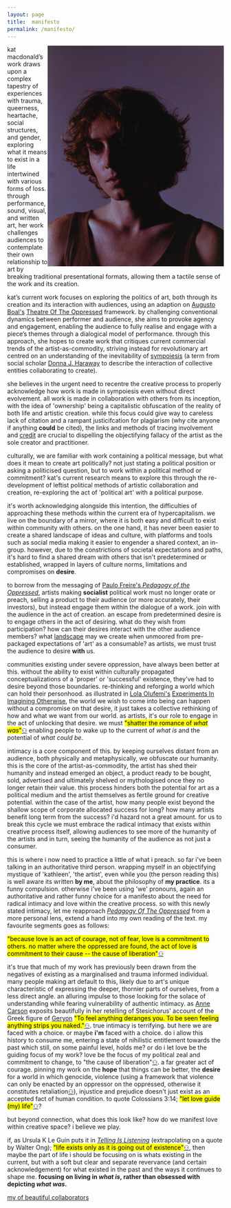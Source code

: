 ```yaml
---
layout: page
title:  manifesto
permalink: /manifesto/
---
```


[<img src="/assets/img/me/closeup.jpeg" height="512px" width="410px" ALIGN="right"/>](## "photo by Niamh Bennett")

kat macdonald’s work draws upon a complex tapestry of experiences with trauma, queerness, heartache, social structures, and gender, exploring what it means to exist in a life intertwined with various forms of loss. through performance, sound, visual, and written art, her work challenges audiences to contemplate their own relationship to art by breaking traditional presentational formats, allowing them a tactile sense of the work and its creation.

kat’s current work focuses on exploring the politics of art, both through its creation and its interaction with audiences, using an adaption on [Augusto Boal's][boal] [Theatre Of The Oppressed][toto] framework. by challenging conventional dynamics between performer and audience, she aims to provoke agency and engagement, enabling the audience to fully realise and engage with a piece’s themes through a dialogical model of performance. through this approach, she hopes to create work that critiques current commercial trends of the artist-as-commodity, striving instead for revolutionary art centred on an understanding of the inevitability of [sympoiesis][symp] (a term from social scholar [Donna J. Haraway][djh] to describe the interaction of collective entities collaborating to create).

she believes in the urgent need to recentre the creative process to properly acknowledge how work is made in sympoiesis even without direct evolvement. all work is made in collaboration with others from its inception, with the idea of 'ownership' being a capitalistic obfuscation of the reality of both life and artistic creation. while this focus could give way to careless lack of citation and a rampant justicifcation for plagiarism (why cite anyone if anything **could** be cited), the links and methods of tracing involvement and [credit][multicit] are crucial to dispelling the objectifying fallacy of the artist as the sole creator and practitioner.

culturally, we are familiar with work containing a political message, but what does it mean to create art politically? not just stating a political position or asking a politicised question, but to work within a political method or commitment? kat's current research means to explore this through the re-development of leftist political methods of artistic collaboration and creation, re-exploring the act of 'political art' with a political purpose. 

it's worth acknowledging alongside this intention, the difficulties of approaching these methods within the current era of hypercapitalism. we live on the boundary of a mirror, where it is both easy and difficult to exist within community with others. on the one hand, it has never been easier to create a shared landscape of ideas and culture, with platforms and tools such as social media making it easier to engender a shared context, an in-group. however, due to the constrictions of societal expectations and paths, it's hard to find a shared dream with others that isn't predetermined or established, wrapped in layers of culture norms, limitations and compromises on **desire**.

to borrow from the messaging of [Paulo Freire's *Pedagogy of the Oppressed*][potp], artists making **socialist** political work must no longer orate or preach, selling  a product to their audience (or more accurately, their investors), but instead engage them within the dialogue of a work. join with the audience in the act of creation. an escape from predetermined desire is to engage others in the act of desiring. what do they wish from participation? how can their desires interact with the other audience members? what [landscape][personalaesthetics] may we create when unmoored from pre-packaged expectations of 'art' as a consumable? as artists, we must trust the audience to desire **with** us.

communities existing under severe oppression, have always been better at this. without the ability to exist within culturally propagated conceptualizations of a 'proper' or 'successful' existence, they've had to desire beyond those boundaries. re-thinking and reforging a world which can hold their personhood. as illustrated in [Lola Olufemi's][lolalink] [Experiments In Imagining Otherwise][eiio], the world we wish to come into being can happen without a compromise on that desire, it just takes a collective rethinking of how and what we want from our world. as artists, it's our role to engage in the act of unlocking that desire. we must <mark>"shatter the romance of <i>what was</i>"</mark>[⚇][eiio] enabling people to wake up to the current of *what is* and the potential of *what could be*.

intimacy is a core component of this. by keeping ourselves distant from an audience, both physically and metaphysically, we obfuscate our humanity. this is the core of the artist-as-commodity, the artist has shed their humanity and instead emerged an object, a product ready to be bought, sold, advertised and ultimately shelved or mythologised once they no longer retain their value. this process hinders both the potential for art as a political medium and the artist themselves as fertile ground for creative potential. within the case of the artist, how many people exist beyond the shallow scope of corporate allocated success for long? how many artists benefit long term from the success? i'd hazard not a great amount. for us to break this cycle we must embrace the radical intimacy that exists within creative process itself, allowing audiences to see more of the humanity of the artists and in turn, seeing the humanity of the audience as not just a consumer.

this is where i now need to practice a little of what i preach. so far i've been talking in an authoritative third person. wrapping myself in an objectifying mystique of 'kathleen', 'the artist', even while you (the person reading this) is well aware its written **by me**, about the philosophy of **my practice**. its a funny compulsion. otherwise i've been using 'we' pronouns, again an authoritative and rather funny choice for a manifesto about the need for radical intimacy and love within the creative process. so with this newly stated intimacy, let me reapproach [*Pedagogy Of The Oppressed*][potp] from a more personal lens, extend a hand into my own reading of the text. my favourite segments goes as follows: 

<mark>"because love is an act of courage, not of fear, love is a commitment to others. no matter where the oppressed are found, the act of love is commitment to their cause -- the cause of liberation"</mark>[⚇][potp]

it's true that much of my work has previously been drawn from the negatives of existing as a marginalised and trauma informed individual. many people making art default to this, likely due to art's unique characteristic of expressing the deeper, thornier parts of ourselves, from a less direct angle. an alluring impulse to those looking for the solace of understanding while fearing vulnerability of authentic intimacy. as [Anne Carson][carson] exposits beautifully in her retelling of Stesichorus' account of the Greek figure of [Geryon][geryon] <mark>"To feel anything deranges you. To be seen feeling anything strips you naked."</mark>[⚇][reddoc]. true intimacy is terrifying. but here we are faced with a choice. or maybe **i'm** faced with a choice. do i allow this history to consume me, entering a state of nihilistic entitlement towards the past which still, on some painful level, holds me? or do i let love be the guiding focus of my work? love be the focus of my political zeal and commitment to change, to "the cause of liberation"[⚇][potp]. a far greater act of courage. pinning my work on the **hope** that things can be better, the **desire** for a world in which genocide, violence (using a framework that violence can only be enacted by an oppressor on the oppressed, otherwise it constitutes retaliation[⚇][potp]), injustice and prejudice doesn't just exist as an accepted fact of human condition. to quote Colossians 3:14; <mark>"let love guide (my) life"</mark>[⚇][colossians]?

but beyond connection, what does this look like? how do we manifest love within creative space? i believe we play. 

if, as Ursula K Le Guin puts it in [*Telling Is Listening*][til] (extrapolating on a quote by Walter Ong); <mark>"life exists only as it is going out of existence"</mark>[⚇][til], then maybe the part of life i should be focusing on is whats existing in the current, but with a soft but clear and separate revervance (and certain acknowledgement) for what existed in the past and the ways it continues to shape me. **focusing on living in *what is*, rather than obsessed with depicting *what was*.**

[my of beautiful collaborators][collabs]

[collabs]: /collaborators/
[boal]: https://en.wikipedia.org/wiki/Augusto_Boal
[lclo]: https://lclo.otherkat.com/
[johan]: https://en.wikipedia.org/wiki/Johannes_Birringer
[dap]: https://dap-lab.brunel.ac.uk/arch.html
[symp]: https://en.wiktionary.org/wiki/sympoiesis
[toto]: http://actingnow.co.uk/what-is-theatre-of-the-oppressed/
[djh]: https://en.wikipedia.org/wiki/Donna_Haraway
[ilohe]:/works/2023-08-01-i-love-or-hate-everyday
[multicit]: https://www.servinglibrary.org/journal/17/multidimensional-citation
[personalaesthetics]: https://myfriendpokey.tumblr.com/post/705461201521573889/personal-aesthetics
[potp]: https://envs.ucsc.edu/internships/internship-readings/freire-pedagogy-of-the-oppressed.pdf
[lolalink]: https://lolaolufemi.co.uk/
[eiio]: https://www.hajarpress.com/books/experiments-in-imagining-otherwise
[til]: https://www.are.na/block/26087972
[geryon]: https://en.wikipedia.org/wiki/Geryon
[carson]: https://en.wikipedia.org/wiki/Anne_Carson
[reddoc]: https://en.wikipedia.org/wiki/Red_Doc
[colossians]: https://en.wikipedia.org/wiki/Epistle_to_the_Colossians